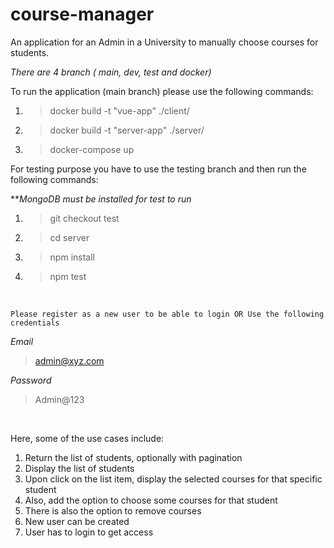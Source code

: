 # course-manager
An application for an Admin in a University to manually choose courses for students.

*There are 4 branch ( main, dev, test and docker)*

To run the application (main branch) please use the following commands:

1. >docker build -t "vue-app" ./client/

2. >docker build -t "server-app" ./server/

3. >docker-compose up

For testing purpose you have to use the testing branch and then run the following commands:

***MongoDB must be installed for test to run*

1. >git checkout test

2. >cd server

2. >npm install

2. >npm test

<br>

```
Please register as a new user to be able to login OR Use the following credentials
```

*Email*
>admin@xyz.com

*Password*
>Admin@123

<br>

Here, some of the use cases include:

1. Return the list of students, optionally with pagination
2. Display the list of students
3. Upon click on the list item, display the selected courses for that specific student
4. Also, add the option to choose some courses for that student
5. There is also the option to remove courses
6. New user can be created
7. User has to login to get access
